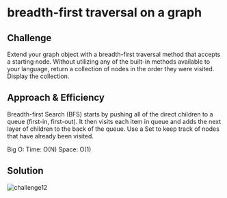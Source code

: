 # breadth-first traversal on a graph

## Challenge
Extend your graph object with a breadth-first traversal method that accepts a starting node. Without utilizing any of the built-in methods available to your language, return a collection of nodes in the order they were visited. Display the collection.

## Approach & Efficiency
Breadth-first Search (BFS) starts by pushing all of the direct children to a queue (first-in, first-out). It then visits each item in queue and adds the next layer of children to the back of the queue. Use a Set to keep track of nodes that have already been visited.

Big O:
Time: O(N)
Space: O(1)

## Solution 
![challenge12](https://user-images.githubusercontent.com/54918779/80273035-c4dee080-8683-11ea-84d6-307cb739c8e7.png)
